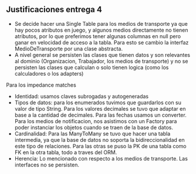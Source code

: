 ## Justificaciones entrega 4

- Se decide hacer una Single Table para los medios de transporte ya que hay pocos atributos en juego, y algunos medios
directamente no tienen atributos, por lo que preferimos tener algunas columnas en null pero ganar en velocidad de acceso
a la tabla. Para esto se cambio la interfaz MedioDeTransporte por una clase abstracta.
- A nivel general se persisten las clases que tienen datos y son relevantes al dominio 
(Organizacion, Trabajador, los medios de transporte) y no se persisten las clases que calculan o solo tienen logica 
(como los calculadores o los adapters)

Para los impedance matches
- Identidad: usamos claves subrogadas y autogeneradas
- Tipos de datos: para los enumerados tuvimos que guardarlos con su valor de tipo String. Para los valores decimales 
se tuvo que adaptar en base a la cantidad de decimales. Para las fechas usamos un converter.
Para los medios de notificacion, nos asistimos con un Factory para poder instanciar los objetos cuando se traen de la base 
de datos.
- Cardinalidad: Para las ManyToMany se tuvo que hacer una tabla intermedia, ya que la base de datos no soporta 
la bidireccionalidad en este tipo de relaciones. Para las otras se puso la PK de una tabla como FK en la otra tabla,
todo a traves del ORM.
- Herencia: Lo mencionado con respecto a los medios de transporte. Las interfaces no se persisten. 


